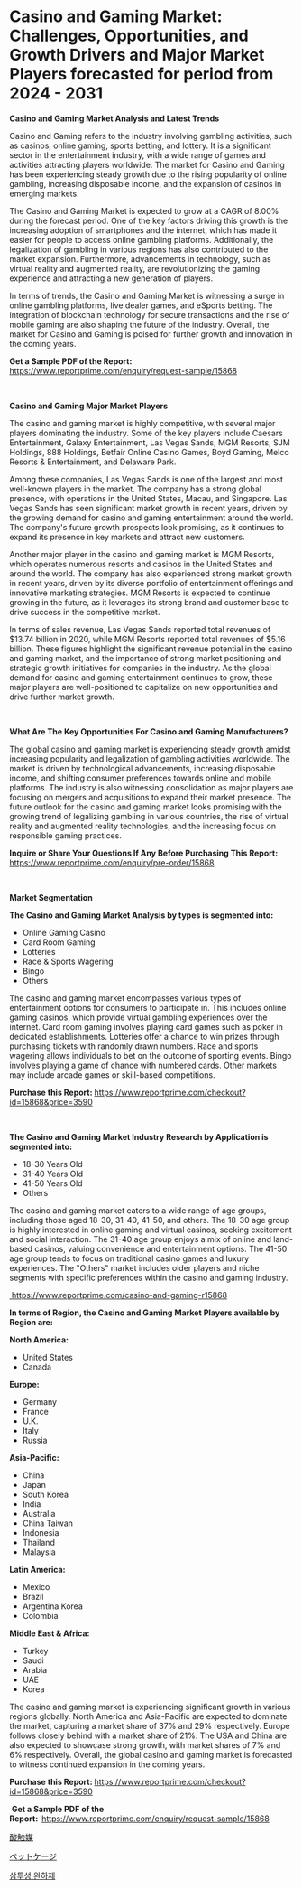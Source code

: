 <p><h1>Casino and Gaming Market: Challenges, Opportunities, and Growth Drivers and Major Market Players forecasted for period from 2024 - 2031</h1></p><p><strong>Casino and Gaming Market Analysis and Latest Trends</strong></p>
<p><p>Casino and Gaming refers to the industry involving gambling activities, such as casinos, online gaming, sports betting, and lottery. It is a significant sector in the entertainment industry, with a wide range of games and activities attracting players worldwide. The market for Casino and Gaming has been experiencing steady growth due to the rising popularity of online gambling, increasing disposable income, and the expansion of casinos in emerging markets.</p><p>The Casino and Gaming Market is expected to grow at a CAGR of 8.00% during the forecast period. One of the key factors driving this growth is the increasing adoption of smartphones and the internet, which has made it easier for people to access online gambling platforms. Additionally, the legalization of gambling in various regions has also contributed to the market expansion. Furthermore, advancements in technology, such as virtual reality and augmented reality, are revolutionizing the gaming experience and attracting a new generation of players.</p><p>In terms of trends, the Casino and Gaming Market is witnessing a surge in online gambling platforms, live dealer games, and eSports betting. The integration of blockchain technology for secure transactions and the rise of mobile gaming are also shaping the future of the industry. Overall, the market for Casino and Gaming is poised for further growth and innovation in the coming years.</p></p>
<p><strong>Get a Sample PDF of the Report:&nbsp;</strong> <a href="https://www.reportprime.com/enquiry/request-sample/15868">https://www.reportprime.com/enquiry/request-sample/15868</a></p>
<p>&nbsp;</p>
<p><strong>Casino and Gaming Major Market Players</strong></p>
<p><p>The casino and gaming market is highly competitive, with several major players dominating the industry. Some of the key players include Caesars Entertainment, Galaxy Entertainment, Las Vegas Sands, MGM Resorts, SJM Holdings, 888 Holdings, Betfair Online Casino Games, Boyd Gaming, Melco Resorts & Entertainment, and Delaware Park.</p><p>Among these companies, Las Vegas Sands is one of the largest and most well-known players in the market. The company has a strong global presence, with operations in the United States, Macau, and Singapore. Las Vegas Sands has seen significant market growth in recent years, driven by the growing demand for casino and gaming entertainment around the world. The company's future growth prospects look promising, as it continues to expand its presence in key markets and attract new customers.</p><p>Another major player in the casino and gaming market is MGM Resorts, which operates numerous resorts and casinos in the United States and around the world. The company has also experienced strong market growth in recent years, driven by its diverse portfolio of entertainment offerings and innovative marketing strategies. MGM Resorts is expected to continue growing in the future, as it leverages its strong brand and customer base to drive success in the competitive market.</p><p>In terms of sales revenue, Las Vegas Sands reported total revenues of $13.74 billion in 2020, while MGM Resorts reported total revenues of $5.16 billion. These figures highlight the significant revenue potential in the casino and gaming market, and the importance of strong market positioning and strategic growth initiatives for companies in the industry. As the global demand for casino and gaming entertainment continues to grow, these major players are well-positioned to capitalize on new opportunities and drive further market growth.</p></p>
<p>&nbsp;</p>
<p><strong>What Are The Key Opportunities For Casino and Gaming Manufacturers?</strong></p>
<p><p>The global casino and gaming market is experiencing steady growth amidst increasing popularity and legalization of gambling activities worldwide. The market is driven by technological advancements, increasing disposable income, and shifting consumer preferences towards online and mobile platforms. The industry is also witnessing consolidation as major players are focusing on mergers and acquisitions to expand their market presence. The future outlook for the casino and gaming market looks promising with the growing trend of legalizing gambling in various countries, the rise of virtual reality and augmented reality technologies, and the increasing focus on responsible gaming practices.</p></p>
<p><strong>Inquire or Share Your Questions If Any Before Purchasing This Report:</strong> <a href="https://www.reportprime.com/enquiry/pre-order/15868">https://www.reportprime.com/enquiry/pre-order/15868</a></p>
<p>&nbsp;</p>
<p><strong>Market Segmentation</strong></p>
<p><strong>The Casino and Gaming Market Analysis by types is segmented into:</strong></p>
<p><ul><li>Online Gaming Casino</li><li>Card Room Gaming</li><li>Lotteries</li><li>Race & Sports Wagering</li><li>Bingo</li><li>Others</li></ul></p>
<p><p>The casino and gaming market encompasses various types of entertainment options for consumers to participate in. This includes online gaming casinos, which provide virtual gambling experiences over the internet. Card room gaming involves playing card games such as poker in dedicated establishments. Lotteries offer a chance to win prizes through purchasing tickets with randomly drawn numbers. Race and sports wagering allows individuals to bet on the outcome of sporting events. Bingo involves playing a game of chance with numbered cards. Other markets may include arcade games or skill-based competitions.</p></p>
<p><strong>Purchase this Report:&nbsp;</strong><a href="https://www.reportprime.com/checkout?id=15868&price=3590">https://www.reportprime.com/checkout?id=15868&price=3590</a></p>
<p>&nbsp;</p>
<p><strong>The Casino and Gaming Market Industry Research by Application is segmented into:</strong></p>
<p><ul><li>18-30 Years Old</li><li>31-40 Years Old</li><li>41-50 Years Old</li><li>Others</li></ul></p>
<p><p>The casino and gaming market caters to a wide range of age groups, including those aged 18-30, 31-40, 41-50, and others. The 18-30 age group is highly interested in online gaming and virtual casinos, seeking excitement and social interaction. The 31-40 age group enjoys a mix of online and land-based casinos, valuing convenience and entertainment options. The 41-50 age group tends to focus on traditional casino games and luxury experiences. The "Others" market includes older players and niche segments with specific preferences within the casino and gaming industry.</p></p>
<p><a href="https://www.reportprime.com/casino-and-gaming-r15868">&nbsp;https://www.reportprime.com/casino-and-gaming-r15868</a></p>
<p><strong>In terms of Region, the Casino and Gaming Market Players available by Region are:</strong></p>
<p>
    <p> <strong> North America: </strong>
        <ul>
            <li>United States</li>
            <li>Canada</li>
        </ul>
        </p> 
    <p> <strong> Europe: </strong>
        <ul>
            <li>Germany</li>
            <li>France</li>
            <li>U.K.</li>
            <li>Italy</li>
            <li>Russia</li>
        </ul>
        </p> 
    <p> <strong> Asia-Pacific: </strong>
        <ul>
            <li>China</li>
            <li>Japan</li>
            <li>South Korea</li>
            <li>India</li>
            <li>Australia</li>
            <li>China Taiwan</li>
            <li>Indonesia</li>
            <li>Thailand</li>
            <li>Malaysia</li>
        </ul>
        </p> 
    <p> <strong> Latin America: </strong>
        <ul>
            <li>Mexico</li>
            <li>Brazil</li>
            <li>Argentina Korea</li>
            <li>Colombia</li>
        </ul>
        </p> 
    <p> <strong> Middle East & Africa: </strong>
        <ul>
            <li>Turkey</li>
            <li>Saudi</li>
            <li>Arabia</li>
            <li>UAE</li>
            <li>Korea</li>
        </ul>
    </p>
    </p>
<p><p>The casino and gaming market is experiencing significant growth in various regions globally. North America and Asia-Pacific are expected to dominate the market, capturing a market share of 37% and 29% respectively. Europe follows closely behind with a market share of 21%. The USA and China are also expected to showcase strong growth, with market shares of 7% and 6% respectively. Overall, the global casino and gaming market is forecasted to witness continued expansion in the coming years.</p></p>
<p><strong>Purchase this Report: </strong><a href="https://www.reportprime.com/checkout?id=15868&price=3590">https://www.reportprime.com/checkout?id=15868&price=3590</a></p>
<p>&nbsp;<strong>Get a Sample PDF of the Report:&nbsp;&nbsp;</strong><a href="https://www.reportprime.com/enquiry/request-sample/15868">https://www.reportprime.com/enquiry/request-sample/15868</a></p>
<p><strong></strong></p>
<p><p><a href="https://medium.com/@jaylonlesch1993/%E9%85%B8%E6%80%A7%E8%A7%A6%E5%AA%92%E5%B8%82%E5%A0%B4-2031%E5%B9%B4%E3%81%BE%E3%81%A7%E3%81%AE%E3%83%88%E3%83%AC%E3%83%B3%E3%83%89-%E4%BA%88%E6%B8%AC-%E7%AB%B6%E4%BA%89%E5%88%86%E6%9E%90-6ca8f03f1cb5">酸触媒</a></p><p><a href="https://medium.com/@austinjames1907/%E3%83%9A%E3%83%83%E3%83%88%E3%82%B1%E3%83%BC%E3%82%B8%E5%B8%82%E5%A0%B4-2031%E5%B9%B4%E3%81%BE%E3%81%A7%E3%81%AE%E6%88%90%E5%8A%9F%E3%81%97%E3%81%9F%E3%83%93%E3%82%B8%E3%83%8D%E3%82%B9%E6%88%A6%E7%95%A5%E3%81%AE%E9%8D%B5%E3%82%92%E4%BA%88%E6%B8%AC-fb266c392a18">ペットケージ</a></p><p><a href="https://github.com/jntpkh496620/Market-Research-Report-List-1/blob/main/682327523763.md">삼투성 완하제</a></p></p>